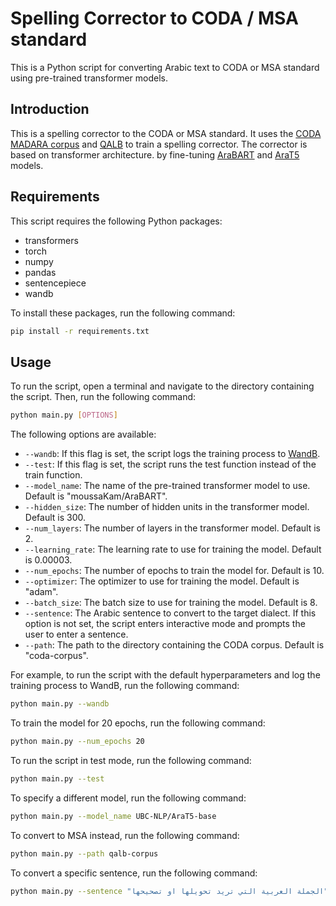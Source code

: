 # Spelling Corrector to CODA / MSA standard
This is a Python script for converting Arabic text to CODA or MSA standard using pre-trained transformer models.

## Introduction
This is a spelling corrector to the CODA or MSA standard. It uses the [CODA MADARA corpus](https://camel.abudhabi.nyu.edu/madar-coda-corpus/) 
and [QALB](https://camel.abudhabi.nyu.edu/qalb-shared-task-2015/) to train a spelling corrector. The corrector is based on transformer architecture. by fine-tuning [AraBART](https://arxiv.org/abs/2203.10945) and
[AraT5](https://arxiv.org/abs/2109.12068) models.

## Requirements

This script requires the following Python packages:

- transformers
- torch
- numpy
- pandas
- sentencepiece
- wandb

To install these packages, run the following command:

```bash
pip install -r requirements.txt
```


## Usage

To run the script, open a terminal and navigate to the directory containing the script. Then, run the following command:

```bash
python main.py [OPTIONS]
```

The following options are available:

- `--wandb`: If this flag is set, the script logs the training process to [WandB](https://www.wandb.com/).
- `--test`: If this flag is set, the script runs the test function instead of the train function.
- `--model_name`: The name of the pre-trained transformer model to use. Default is "moussaKam/AraBART".
- `--hidden_size`: The number of hidden units in the transformer model. Default is 300.
- `--num_layers`: The number of layers in the transformer model. Default is 2.
- `--learning_rate`: The learning rate to use for training the model. Default is 0.00003.
- `--num_epochs`: The number of epochs to train the model for. Default is 10.
- `--optimizer`: The optimizer to use for training the model. Default is "adam".
- `--batch_size`: The batch size to use for training the model. Default is 8.
- `--sentence`: The Arabic sentence to convert to the target dialect. If this option is not set, the script enters interactive mode and prompts the user to enter a sentence.
- `--path`: The path to the directory containing the CODA corpus. Default is "coda-corpus".

For example, to run the script with the default hyperparameters and log the training process to WandB, run the following command:

```bash
python main.py --wandb
```

To train the model for 20 epochs, run the following command:

```bash
python main.py --num_epochs 20
```

To run the script in test mode, run the following command:

```bash
python main.py --test
```

To specify a different model, run the following command:

```bash
python main.py --model_name UBC-NLP/AraT5-base
```

To convert to MSA instead, run the following command:
    
```bash
python main.py --path qalb-corpus
```

To convert a specific sentence, run the following command: 

```bash
python main.py --sentence "الجملة العربية التي تريد تحويلها او تصحيحها"
```

